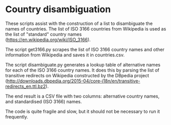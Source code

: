 # Country disambiguation

These scripts assist with the construction of a list to disambiguate the names of countries. The list of ISO 3166 countries from Wikipedia is used as the list of "standard" country names (https://en.wikipedia.org/wiki/ISO_3166). 

The script get3166.py scrapes the list of ISO 3166 country names and other information from Wikipedia and saves it in countries.csv.

The script disambiguate.py generates a lookup table of alternative names for each of the ISO 3166 country names. It does this by parsing the list of transitive redirects on Wikipedia constructed by the DBpedia project (http://downloads.dbpedia.org/2015-04/core-i18n/en/transitive-redirects_en.ttl.bz2). 

The end result is a CSV file with two columns: alternative country names, and standardised (ISO 3166) names. 

The code is quite fragile and slow, but it should not be necessary to run it frequently. 